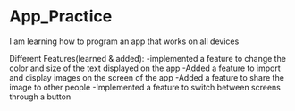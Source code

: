# App_Practice
I am learning how to program an app that works on all devices


Different Features(learned & added):
-implemented a feature to change the color and size of the text displayed on the app
-Added a feature to import and display images on the screen of the app
-Added a feature to share the image to other people
-Implemented a feature to switch between screens through a button

